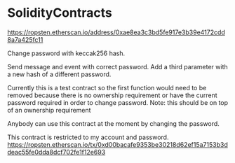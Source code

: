 # SolidityContracts

https://ropsten.etherscan.io/address/0xae8ea3c3bd5fe917e3b39e4172cdd8a7a425fc11


Change password with keccak256 hash.

Send message and event with correct password. Add a third parameter with a new hash of a different password.

Currently this is a test contract so the first function would need to be removed because there is no ownership requirement or have the current password required in order to change password. Note: this should be on top of an ownership requirement

Anybody can use this contract at the moment by changing the password.

This contract is restricted to my account and password.
https://ropsten.etherscan.io/tx/0xd00bacafe9353be30218d62ef15a7153b3ddeac55fe0dda8dcf702fe1f12e693
